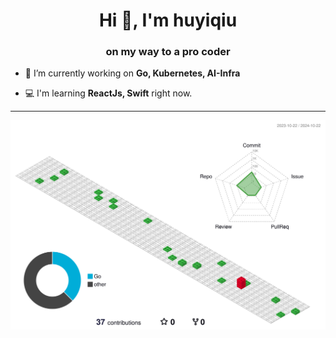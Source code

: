 <h1 align="center">Hi 👋, I'm huyiqiu</h1>
<h3 align="center">on my way to a pro coder</h3>

- 🌱 I’m currently working on **Go, Kubernetes, AI-Infra**

- 💻 I'm learning **ReactJs, Swift** right now.

---

![contribute](./profile-3d-contrib/profile-gitblock.svg)
